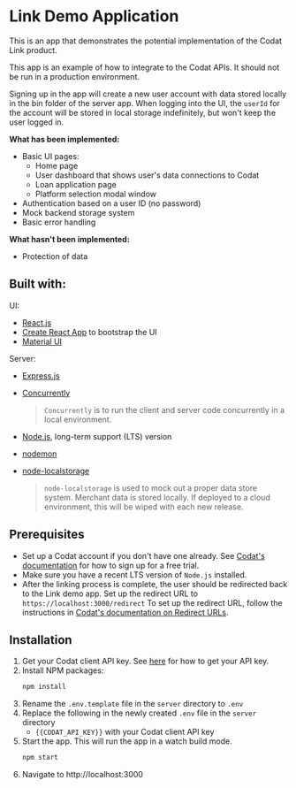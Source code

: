 # Link Demo Application

This is an app that demonstrates the potential implementation of the Codat Link product.

This app is an example of how to integrate to the Codat APIs. It should not be run in a production environment.

Signing up in the app will create a new user account with data stored locally in the bin folder of the server app. When logging into the UI, the `userId` for the account will be stored in local storage indefinitely, but won't keep the user logged in.

**What has been implemented:**
* Basic UI pages:
  * Home page
  * User dashboard that shows user's data connections to Codat
  * Loan application page
  * Platform selection modal window
* Authentication based on a user ID (no password)
* Mock backend storage system
* Basic error handling

**What hasn't been implemented:**
* Protection of data

## Built with:

UI:
* [React.js](https://reactjs.org/)
* [Create React App](https://create-react-app.dev/) to bootstrap the UI
* [Material UI](https://mui.com/)

Server:
* [Express.js](https://expressjs.com/)
* [Concurrently](https://www.npmjs.com/package/concurrently)

  >`Concurrently` is to run the client and server code concurrently in a local environment.
* [Node.js](https://nodejs.org/en/), long-term support (LTS) version
* [nodemon](https://www.npmjs.com/package/nodemon)
* [node-localstorage](https://www.npmjs.com/package/node-localstorage)
  >`node-localstorage` is used to mock out a proper data store system. Merchant data is stored locally. If deployed to a cloud environment, this will be wiped with each new release.



## Prerequisites
* Set up a Codat account if you don't have one already. See [Codat's documentation](https://docs.codat.io/docs/your-first-call-to-the-api-using-api-explorer#find-your-api-key) for how to sign up for a free trial.
* Make sure you have a recent LTS version of `Node.js` installed.
* After the linking process is complete, the user should be redirected back to the Link demo app. Set up the redirect URL to `https://localhost:3000/redirect` To set up the redirect URL, follow the instructions in [Codat's documentation on Redirect URLs](https://docs.codat.io/docs/redirect-urls).

## Installation
1. Get your Codat client API key. See [here](https://docs.codat.io/docs/your-first-call-to-the-api-using-api-explorer#find-your-api-key) for how to get your API key.
2. Install NPM packages:
   ```sh
   npm install
   ```
4. Rename the `.env.template` file in the `server` directory to `.env`
3. Replace the following in the newly created `.env` file in the `server` directory
   - `{{CODAT_API_KEY}}` with your Codat client API key
4. Start the app. This will run the app in a watch build mode.
   ```sh
   npm start
   ```
5. Navigate to http://localhost:3000